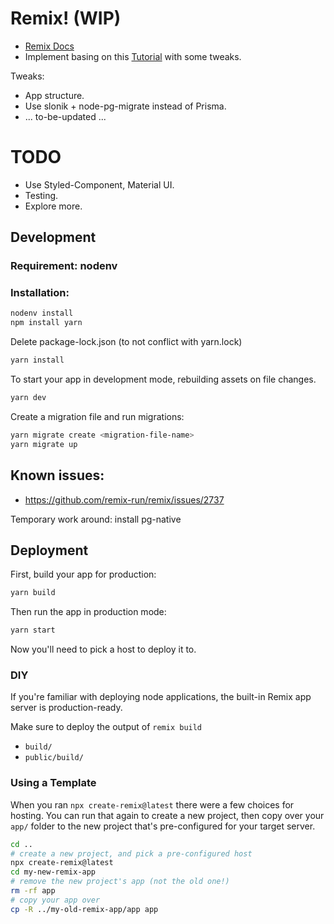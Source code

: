 # Remix! (WIP)

- [Remix Docs](https://remix.run/docs)
- Implement basing on this [Tutorial](https://remix.run/docs/en/v1/tutorials/jokes#jokes-app-tutorial) with some tweaks.

Tweaks:

- App structure.
- Use slonik + node-pg-migrate instead of Prisma.
- ... to-be-updated ...

# TODO

- Use Styled-Component, Material UI.
- Testing.
- Explore more.

## Development

### Requirement: nodenv

### Installation:

```sh
nodenv install
npm install yarn
```

Delete package-lock.json (to not conflict with yarn.lock)

```sh
yarn install
```

To start your app in development mode, rebuilding assets on file changes.

```sh
yarn dev
```

Create a migration file and run migrations:

```sh
yarn migrate create <migration-file-name>
yarn migrate up
```

## Known issues:

- https://github.com/remix-run/remix/issues/2737

Temporary work around: install pg-native

## Deployment

First, build your app for production:

```sh
yarn build
```

Then run the app in production mode:

```sh
yarn start
```

Now you'll need to pick a host to deploy it to.

### DIY

If you're familiar with deploying node applications, the built-in Remix app server is production-ready.

Make sure to deploy the output of `remix build`

- `build/`
- `public/build/`

### Using a Template

When you ran `npx create-remix@latest` there were a few choices for hosting. You can run that again to create a new project, then copy over your `app/` folder to the new project that's pre-configured for your target server.

```sh
cd ..
# create a new project, and pick a pre-configured host
npx create-remix@latest
cd my-new-remix-app
# remove the new project's app (not the old one!)
rm -rf app
# copy your app over
cp -R ../my-old-remix-app/app app
```
